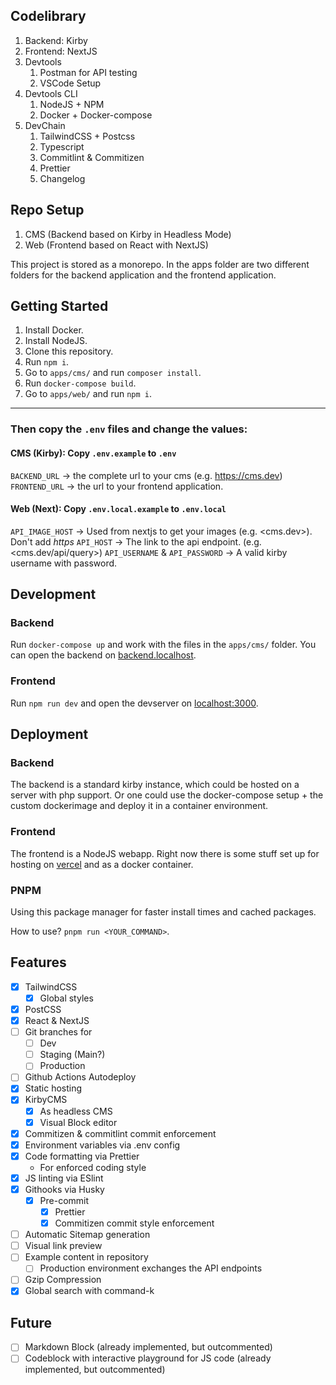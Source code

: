 ## Codelibrary

1. Backend: Kirby
2. Frontend: NextJS
3. Devtools
   1. Postman for API testing
   2. VSCode Setup
4. Devtools CLI
   1. NodeJS + NPM
   2. Docker + Docker-compose
5. DevChain
   1. TailwindCSS + Postcss
   2. Typescript
   3. Commitlint & Commitizen
   4. Prettier
   5. Changelog

## Repo Setup

1. CMS (Backend based on Kirby in Headless Mode)
2. Web (Frontend based on React with NextJS)

This project is stored as a monorepo. In the apps folder are two different folders for the backend application and the frontend application.

## Getting Started

1. Install Docker.
2. Install NodeJS.
3. Clone this repository.
4. Run `npm i`.
5. Go to `apps/cms/` and run `composer install`.
6. Run `docker-compose build`.
7. Go to `apps/web/` and run `npm i`.

---

### Then copy the `.env` files and change the values:

#### CMS (Kirby): Copy `.env.example` to `.env`

`BACKEND_URL` -> the complete url to your cms (e.g. <https://cms.dev>)
`FRONTEND_URL` -> the url to your frontend application.

#### Web (Next): Copy `.env.local.example` to `.env.local`

`API_IMAGE_HOST` -> Used from nextjs to get your images (e.g. <cms.dev>). Don't add _https_
`API_HOST` -> The link to the api endpoint. (e.g. <cms.dev/api/query>)
`API_USERNAME` & `API_PASSWORD` -> A valid kirby username with password.

## Development

### Backend

Run `docker-compose up` and work with the files in the `apps/cms/` folder. You can open the backend on [backend.localhost](backend.localhost).

### Frontend

Run `npm run dev` and open the devserver on [localhost:3000](localhost:3000).

## Deployment

### Backend

The backend is a standard kirby instance, which could be hosted on a server with php support. Or one could use the docker-compose setup + the custom dockerimage and deploy it in a container environment.

### Frontend

The frontend is a NodeJS webapp. Right now there is some stuff set up for hosting on [vercel](vercel.com) and as a docker container.

### PNPM

Using this package manager for faster install times and cached packages.

How to use? `pnpm run <YOUR_COMMAND>`.

## Features

- [x] TailwindCSS
  - [x] Global styles
- [x] PostCSS
- [x] React & NextJS
- [ ] Git branches for
  - [ ] Dev
  - [ ] Staging (Main?)
  - [ ] Production
- [ ] Github Actions Autodeploy
- [x] Static hosting
- [x] KirbyCMS
  - [x] As headless CMS
  - [x] Visual Block editor
- [x] Commitizen & commitlint commit enforcement
- [x] Environment variables via .env config
- [x] Code formatting via Prettier
  - For enforced coding style
- [x] JS linting via ESlint
- [x] Githooks via Husky
  - [x] Pre-commit
    - [x] Prettier
    - [x] Commitizen commit style enforcement
- [ ] Automatic Sitemap generation
- [ ] Visual link preview
- [ ] Example content in repository
  - [ ] Production environment exchanges the API endpoints
- [ ] Gzip Compression
- [x] Global search with command-k

## Future

- [ ] Markdown Block (already implemented, but outcommented)
- [ ] Codeblock with interactive playground for JS code (already implemented, but outcommented)
